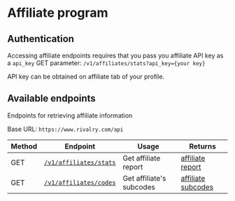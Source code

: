 # Affiliate program

## Authentication

Accessing affiliate endpoints requires that you pass you affiliate API key as a `api_key` GET parameter:
`/v1/affiliates/stats?api_key={your key}`

API key can be obtained on affiliate tab of your profile.

## Available endpoints

Endpoints for retrieving affiliate information

Base URL: `https://www.rivalry.com/api`

Method | Endpoint | Usage | Returns
--- | --- | --- | ---
GET | [`/v1/affiliates/stats`](Stats.md) | Get affiliate report | [affiliate report](../Objects.md#affiliate-report)
GET | [`/v1/affiliates/codes`](Codes.md) | Get affiliate's subcodes | [affiliate subcodes](../Objects.md#affiliate-subcode)
